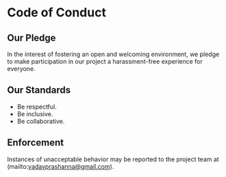 # Code of Conduct

## Our Pledge

In the interest of fostering an open and welcoming environment, we pledge to make participation in our project a harassment-free experience for everyone.

## Our Standards

- Be respectful.
- Be inclusive.
- Be collaborative.

## Enforcement

Instances of unacceptable behavior may be reported to the project team at (mailto:yadavprashanna@gmail.com).